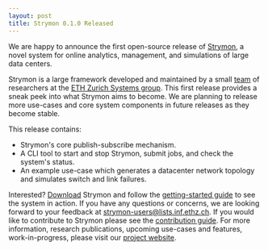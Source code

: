 ```yaml
---
layout: post
title: Strymon 0.1.0 Released
---
```


We are happy to announce the first open-source release of [Strymon](http://strymon.systems.ethz.ch/index.html), a novel system for online analytics, management, and simulations of large data centers.

Strymon is a large framework developed and maintained by a small [team](http://strymon.systems.ethz.ch/about.html) of researchers at the [ETH Zurich Systems group](https://www.systems.ethz.ch/).
This first release provides a sneak peek into what Strymon aims to become. We are planning to release more use-cases and core system components in future releases as they become stable.

This release contains:
- Strymon's core publish-subscribe mechanism.
- A CLI tool to start and stop Strymon, submit jobs, and check the system's status.
- An example use-case which generates a datacenter network topology and simulates switch and link failures.

Interested? [Download](/download) Strymon and follow the [getting-started guide](/docs/getting-started) to see the system in action.
If you have any questions or concerns, we are looking forward to your feedback at [strymon-users@lists.inf.ethz.ch](mailto:strymon-users@lists.inf.ethz.ch).
If you would like to contribute to Strymon please see the [contribution guide](/docs/how-to-contribute).
For more information, research publications, upcoming use-cases and features, work-in-progress, please visit our [project website](http://strymon.systems.ethz.ch).
